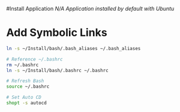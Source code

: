 #Install Application
*N/A Application installed by default with Ubuntu*

# Add Symbolic Links
```bash
ln -s ~/Install/bash/.bash_aliases ~/.bash_aliases

# Reference ~/.bashrc
rm ~/.bashrc
ln -s ~/Install/bash/.bashrc ~/.bashrc

# Refresh Bash
source ~/.bashrc

# Set Auto CD
shopt -s autocd
```
